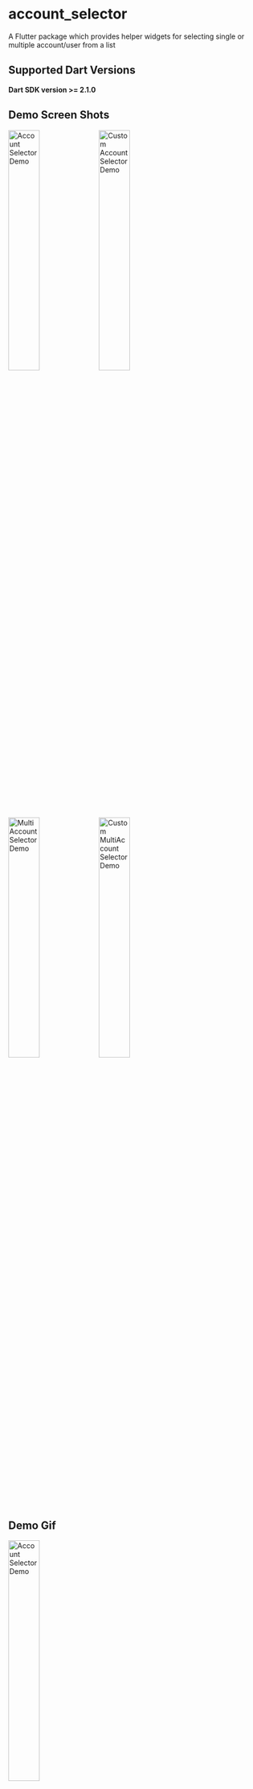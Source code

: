 # account_selector

A Flutter package which provides helper widgets for selecting single or multiple account/user from a list


## Supported Dart Versions
**Dart SDK version >= 2.1.0**

## Demo Screen Shots

<img src="https://raw.githubusercontent.com/harpreetseera/flutter_account_selector/master/ss1.png" height="35%" width="35%"  alt="Account Selector Demo"/> <img src="https://raw.githubusercontent.com/harpreetseera/flutter_account_selector/master/ss2.png"   height="35%" width="35%" alt="Custom Account Selector Demo" /> <img src="https://raw.githubusercontent.com/harpreetseera/flutter_account_selector/master/ss3.png"   height="35%" width="35%" alt=" MultiAccount Selector Demo" /> <img src="https://raw.githubusercontent.com/harpreetseera/flutter_account_selector/master/ss4.png"   height="35%" width="35%" alt="Custom MultiAccount Selector Demo" />


## Demo Gif

<img src="https://raw.githubusercontent.com/harpreetseera/flutter_account_selector/master/demo.gif" height="35%" width="35%"  alt="Account Selector Demo"/>

## Installation
[![Pub](https://img.shields.io/badge/pub-0.0.1-blue)](https://pub.dev/packages/account_selector)

Add the Package
```yaml
dependencies:
  progress_dialog: ^0.0.1
```
## How to use



Import the package in your dart file

```dart
import 'package:account_selector/account.dart';
import 'package:account_selector/account_selector.dart';
```
Create an account list to provide to custom widgets 
```dart
List<Account> accountList = [
    Account(
        title: "Bill Gates",
        accountImageWidget: getImage("assets/sample1.jpg")),
    Account(
        title: "Steve Jobs",
        accountImageWidget: getImage("assets/sample2.jpg")),
    Account(
        title: "Mark Elliot Zuckerberg",
        accountImageWidget: getImage("assets/sample3.jpg")),
    Account(
        title: "Sundar Pichai",
        accountImageWidget: getImage("assets/sample4.jpg")),
  ];

   static getImage(String assetPath) {
    return Image.asset(assetPath, fit: BoxFit.cover);
  }
```
Now to use the Single Account Selection modal sheet call showAccountSelectorSheet as follows :
```dart
showAccountSelectorSheet(
                context: context,
                accountList: accountList,
                isSheetDismissible: false,              // Optional
                initiallySelectedIndex: 2,              // Optional
                hideSheetOnItemTap: true,               // Optional
                addAccountTitle: "Add User",            // Optional
                showAddAccountOption: true,             // Optional
                backgroundColor: Colors.indigo,         // Optional
                arrowColor: Colors.white,               // Optional
                unselectedRadioColor: Colors.white,     // Optional
                selectedRadioColor: Colors.amber,       // Optional
                unselectedTextColor: Colors.white,      // Optional
                selectedTextColor: Colors.amber,        // Optional
               //Optional
                tapCallback: (index) {
                  //use the index of item selected to do your work over here
                }, 
                //Optional
                addAccountTapCallback: () {
                 // operation to perform when add account is clicked
                },
              );
```
For MultiSelection the showMultiAccountSelectorSheet() method return the list of index of the items selected. If the sheet is closed without clicking done then the empty list is returned.
```dart
onPressed: () async {
              var res = await showMultiAccountSelectorSheet(
                context: context,
                accountList: accountList,
                initiallySelectedIndexList: [0, 2],         // Optional
                isSheetDismissible: false,                  // Optional
                backgroundColor: Colors.orange[100],        // Optional
                arrowColor: Colors.purple,                  // Optional
                doneButtonColor: Colors.purple,             // Optional
                doneText: "Done",                           // Optional
                checkedIconColor: Colors.purple,            // Optional
                selectedTextColor: Colors.purple,           // Optional
                uncheckedIconColor: Colors.grey[800],       // Optional
                unselectedTextColor: Colors.grey[800],      // Optional
              );
           
              print(res.toString());
```

### Default configuration/styles

If you don't like to configure/style the modal sheets and continue with the default style, it's okay but just have a look at our default configuration.

For showAccountSelectorSheet

| Attribute           | Value   |
| -------------       | :-----:|
| isSheetDismissible     | true  |
| initiallySelectedIndex | if not provided, initially no item will be selected  |
| hideSheetOnItemTap     | false |
| selectedRadioColor     | Colors.green|
| tapCallback            | by default it will be (val){}, ie it wont do anything |
| showAddAccountOption   | false |
| addAccountTitle        | "Add Account" |
| addAccountTapCallback  | by default it will be (){}, ie it wont do anything |
| arrowColor             | Colors.grey |
| backgroundColor        | Colors.white |
| selectedTextColor      | Colors.green |
| unselectedTextColor    | const Color(0xFF424242) |
| unselectedRadioColor   | Colors.grey |

For showMultiAccountSelectorSheet

| Attribute           | Value   |
| -------------       | :-----:|
| isSheetDismissible   | true  |
| initiallySelectedIndexList | if not provided, initially no item will be selected  |
| doneText             | "Done" |
| checkedIconColor     | Colors.green|
| uncheckedIconColor   | Colors.grey |
| doneButtonColor      | Colors.blue|
| arrowColor           | Colors.grey |
| backgroundColor      | Colors.white |
| selectedTextColor    | Colors.green |
| unselectedTextColor  | const Color(0xFF424242) |


# Pull Requests

I welcome and encourage all pull requests. It usually will take me within 24-48 hours to respond to any issue or request. Here are some basic rules to follow to ensure timely addition of your request:

1.  Match coding style (braces, spacing, etc.) This is best achieved using `Reformat Code` feature of Android Studio `CMD`+`Option`+`L` on Mac and `CTRL` + `ALT` + `L` on Linux + Windows .
2.  If its a feature, bugfix, or anything please only change code to what you specify.
3.  Please keep PR titles easy to read and descriptive of changes, this will make them easier to merge :)
4.  Pull requests _must_ be made against `develop` branch. Any other branch (unless specified by the maintainers) will get rejected.
5.  Check for existing [issues](https://github.com/harpreetseera/flutter_account_selector/issues) first, before filing an issue.
6.  Make sure you follow the set standard as all other projects in this repo do
7.  Have fun!

### Created & Maintained By

[Harpreet Singh](https://github.com/harpreetseera) 

# License

    Copyright 2020 Harpreet Singh

    Licensed under the Apache License, Version 2.0 (the "License");
    you may not use this file except in compliance with the License.
    You may obtain a copy of the License at

       http://www.apache.org/licenses/LICENSE-2.0

    Unless required by applicable law or agreed to in writing, software
    distributed under the License is distributed on an "AS IS" BASIS,
    WITHOUT WARRANTIES OR CONDITIONS OF ANY KIND, either express or implied.
    See the License for the specific language governing permissions and
    limitations under the License.



